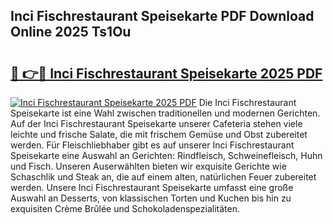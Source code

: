 ## Inci Fischrestaurant Speisekarte PDF Download Online 2025 Ts1Ou

# <h2><a href="http://gc61li2.nevu.top/?p=Inci+Fischrestaurant+Speisekarte">🔗 👉🔴 Inci Fischrestaurant Speisekarte 2025 PDF</a></h2>

[![Inci Fischrestaurant Speisekarte 2025 PDF](https://i.imgur.com/dBaPXMq.png)](http://gc61li2.nevu.top/?p=Inci+Fischrestaurant+Speisekarte)
Die Inci Fischrestaurant Speisekarte ist eine Wahl zwischen traditionellen und modernen Gerichten. Auf der Inci Fischrestaurant Speisekarte unserer Cafeteria stehen viele leichte und frische Salate, die mit frischem Gemüse und Obst zubereitet werden. Für Fleischliebhaber gibt es auf unserer Inci Fischrestaurant Speisekarte eine Auswahl an Gerichten: Rindfleisch, Schweinefleisch, Huhn und Fisch. Unseren Auserwählten bieten wir exquisite Gerichte wie Schaschlik und Steak an, die auf einem alten, natürlichen Feuer zubereitet werden. Unsere Inci Fischrestaurant Speisekarte umfasst eine große Auswahl an Desserts, von klassischen Torten und Kuchen bis hin zu exquisiten Crème Brûlée und Schokoladenspezialitäten.

